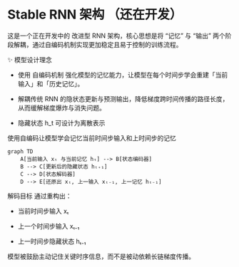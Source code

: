# Stable RNN 架构 （还在开发）
这是一个正在开发中的 改进型 RNN 架构，核心思想是将 “记忆” 与 “输出” 两个阶段解耦，通过自编码机制实现更加稳定且易于控制的训练流程。

✨ 模型设计理念
* 使用 自编码机制 强化模型的记忆能力，让模型在每个时间步学会重建「当前输入」和「历史记忆」。

* 解耦传统 RNN 的隐状态更新与预测输出，降低梯度跨时间传播的路径长度，从而缓解梯度爆炸与消失问题。

* 隐藏状态 h_t 可设计为离散表示

使用自编码让模型学会记忆当前时间步输入和上时间步的记忆

```mermaid
graph TD
    A[当前输入 xₜ 与当前记忆 hₜ] --> B[状态编码器]
    B --> C[更新后的隐藏状态 hₜ₊₁]
    C --> D[状态解码器]
    D --> E[还原出 xₜ, 上一输入 xₜ₋₁, 上一记忆 hₜ₋₁]
```

解码目标
通过重构出：

* 当前时间步输入 xₜ

* 上一个时间步输入 xₜ₋₁

* 上一时间步隐藏状态 hₜ₋₁

模型被鼓励主动记住关键时序信息，而不是被动依赖长链梯度传播。